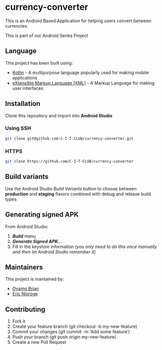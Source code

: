 # currency-converter
This is an Android Based Application for helping users convert between currencies. 

This is part of our Android Series Project

## Language
This project has been built using:
* [Kotlin](https://kotlinlang.org) - A multipurpose language popularly used for making mobile applications
* [eXtensible Markup Language (XML)](https://kotlinlang.org) - A Markup Language for making user interfaces

## Installation
Clone this repository and import into **Android Studio**
### Using SSH
```bash
git clone git@github.com:C-I-T-CLUB/currency-converter.git
```

### HTTPS 
```bash
git clone https://github.com/C-I-T-CLUB/currency-converter
```


## Build variants
Use the Android Studio *Build Variants* button to choose between **production** and **staging** flavors combined with debug and release build types


## Generating signed APK
From Android Studio:
1. ***Build*** menu
2. ***Generate Signed APK...***
3. Fill in the keystore information *(you only need to do this once manually and then let Android Studio remember it)*

## Maintainers
This project is mantained by:
* [Oyamo Brian](https://github.com/oyamo/)
* [Eric Njoroge](https://github.com/lifecod3r101/)


## Contributing

1. Fork it
2. Create your feature branch (git checkout -b my-new-feature)
3. Commit your changes (git commit -m 'Add some feature')
4. Push your branch (git push origin my-new-feature)
5. Create a new Pull Request
